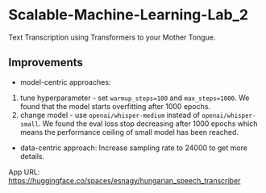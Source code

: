 # Scalable-Machine-Learning-Lab_2

Text Transcription using Transformers to your Mother Tongue.

## Improvements

- model-centric approaches:

1.  tune hyperparameter - set `warmup_steps=100` and `max_steps=1000`. We found that the model starts overfitting after 1000 epochs.
2.  change model - use `openai/whisper-medium` instead of `openai/whisper-small`. We found the eval loss stop decreasing after 1000 epochs which means the performance ceiling of small model has been reached.

- data-centric approach: Increase sampling rate to 24000 to get more details.

App URL: https://huggingface.co/spaces/esnagy/hungarian_speech_transcriber
